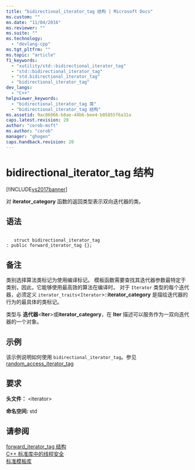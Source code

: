 ```yaml
---
title: "bidirectional_iterator_tag 结构 | Microsoft Docs"
ms.custom: ""
ms.date: "11/04/2016"
ms.reviewer: ""
ms.suite: ""
ms.technology: 
  - "devlang-cpp"
ms.tgt_pltfrm: ""
ms.topic: "article"
f1_keywords: 
  - "xutility/std::bidirectional_iterator_tag"
  - "std::bidirectional_iterator_tag"
  - "std.bidirectional_iterator_tag"
  - "bidirectional_iterator_tag"
dev_langs: 
  - "C++"
helpviewer_keywords: 
  - "bidirectional_iterator_tag 类"
  - "bidirectional_iterator_tag 结构"
ms.assetid: 9ac06066-b8ae-44b6-bee4-b05855f6a31a
caps.latest.revision: 20
author: "corob-msft"
ms.author: "corob"
manager: "ghogen"
caps.handback.revision: 20
---
```

# bidirectional_iterator_tag 结构
[!INCLUDE[vs2017banner](../assembler/inline/includes/vs2017banner.md)]

对 **iterator\_category** 函数的返回类型表示双向迭代器的类。  
  
## 语法  
  
```  
  
   struct bidirectional_iterator_tag  
: public forward_iterator_tag {};  
```  
  
## 备注  
 类别选择算法类标记为使用编译标记。  模板函数需要查找其迭代器参数最特定于类别，因此，它能够使用最高效的算法在编译时。  对于 `Iterator` 类型的每个迭代器，必须定义 `iterator_traits`\<`Iterator`\>::**iterator\_category** 是描绘迭代器的行为的最具体的类标记。  
  
 类型与 **迭代器**\<**Iter**\>或**iterator\_category**，在 **Iter** 描述可以服务作为一双向迭代器的一个对象。  
  
## 示例  
 该示例说明如何使用 `bidirectional_iterator_tag`。参见 [random\_access\_iterator\_tag](../standard-library/random-access-iterator-tag-struct.md)  
  
## 要求  
 **头文件：** \<iterator\>  
  
 **命名空间:**  std  
  
## 请参阅  
 [forward\_iterator\_tag 结构](../standard-library/forward-iterator-tag-struct.md)   
 [C\+\+ 标准库中的线程安全](../standard-library/thread-safety-in-the-cpp-standard-library.md)   
 [标准模板库](../misc/standard-template-library.md)